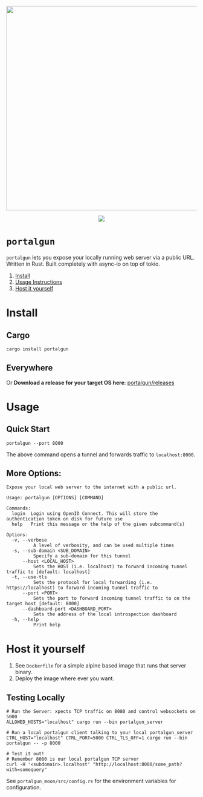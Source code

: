 <!--
SPDX-FileCopyrightText: 2020-2022 Alex Grinman <me@alexgr.in>

SPDX-License-Identifier: MIT
-->

<p align="center" >
<img width="540px" src="https://repository-images.githubusercontent.com/249120770/7ea6d180-b4ba-11ea-96ab-6c3b987aac9d" align="center"/>
</p>

<p align="center">    
  <!--<a href="https://github.com/perillamint/portalgun/actions?query=workflow%3A%22Build+and+Release%22"><img src="https://github.com/agrinman/wormhole/workflows/Build%20and%20Release/badge.svg" alt="BuildRelease"></a>
  <a href="https://crates.io/crates/wormhole-tunnel"><img src="https://img.shields.io/crates/v/tunnelto" alt="crate"></a>
  <a href="https://github.com/agrinman/tunnelto/packages/295195"><img src="https://img.shields.io/docker/v/agrinman/wormhole?label=Docker" alt="GitHub Docker Registry"></a> -->
  <a href="https://social.silicon.moe/@perillamint"><img src="https://img.shields.io/mastodon/follow/109308591376282868?domain=https%3A%2F%2Fsocial.silicon.moe&style=social"></a>
</p>

# `portalgun`
`portalgun` lets you expose your locally running web server via a public URL.
Written in Rust. Built completely with async-io on top of tokio.

1. [Install](#install)
2. [Usage Instructions](#usage)
3. [Host it yourself](#host-it-yourself)

# Install
## Cargo
```bash
cargo install portalgun
```

## Everywhere
Or **Download a release for your target OS here**: [portalgun/releases](https://github.com/perillamint/portalgun/releases)

# Usage
## Quick Start
```shell script
portalgun --port 8000
```
The above command opens a tunnel and forwards traffic to `localhost:8000`.

## More Options:
```shell script
Expose your local web server to the internet with a public url.

Usage: portalgun [OPTIONS] [COMMAND]

Commands:
  login  Login using OpenID Connect. This will store the authentication token on disk for future use
  help   Print this message or the help of the given subcommand(s)

Options:
  -v, --verbose
          A level of verbosity, and can be used multiple times
  -s, --sub-domain <SUB_DOMAIN>
          Specify a sub-domain for this tunnel
      --host <LOCAL_HOST>
          Sets the HOST (i.e. localhost) to forward incoming tunnel traffic to [default: localhost]
  -t, --use-tls
          Sets the protocol for local forwarding (i.e. https://localhost) to forward incoming tunnel traffic to
      --port <PORT>
          Sets the port to forward incoming tunnel traffic to on the target host [default: 8000]
      --dashboard-port <DASHBOARD_PORT>
          Sets the address of the local introspection dashboard
  -h, --help
          Print help
```

# Host it yourself
1. See `Dockerfile` for a simple alpine based image that runs that server binary.
2. Deploy the image where ever you want.

## Testing Locally
```shell script
# Run the Server: xpects TCP traffic on 8080 and control websockets on 5000
ALLOWED_HOSTS="localhost" cargo run --bin portalgun_server

# Run a local portalgun client talking to your local portalgun_server
CTRL_HOST="localhost" CTRL_PORT=5000 CTRL_TLS_OFF=1 cargo run --bin portalgun -- -p 8000

# Test it out!
# Remember 8080 is our local portalgun TCP server
curl -H '<subdomain>.localhost' "http://localhost:8080/some_path?with=somequery"
```
See `portalgun_moon/src/config.rs` for the environment variables for configuration.

